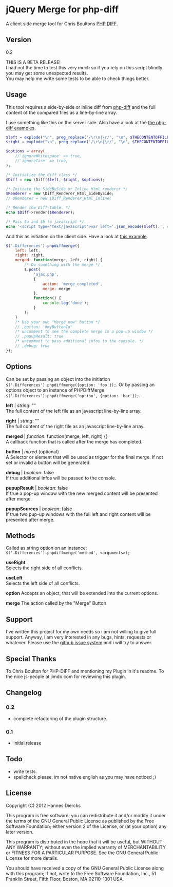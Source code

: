jQuery Merge for php-diff
=========================

A client side merge tool for Chris Boultons [PHP DIFF](https://github.com/chrisboulton/php-diff).


Version
-------

0.2

THIS IS A BETA RELEASE!  
I had not the time to test this very much so if you rely on this script blindly
you may get some unexpected results.  
You may help me write some tests to be able to check things better.


Usage
-----

This tool requires a side-by-side or inline diff from [php-diff](https://github.com/chrisboulton/php-diff)
and the full content of the compared files as a line-by-line array.

I use something like this on the server side.
Also have a look at the [the php-diff examples](https://github.com/chrisboulton/php-diff/tree/master/example).
```php
$left = explode("\n", preg_replace('/\r\n|\r/', "\n", $THECONTENTOFFILE_A));
$right = explode("\n", preg_replace('/\r\n|\r/', "\n", $THECONTENTOFFILE_B));

$options = array(
    //'ignoreWhitespace' => true,
    //'ignoreCase' => true,
);

/* Initialize the diff class */
$Diff = new \Diff($left, $right, $options);

/* Initiate the SideBySide or Inline Html renderer */
$Renderer = new \Diff_Renderer_Html_SideBySide;
// $Renderer = new \Diff_Renderer_Html_Inline;

/* Render the Diff-table. */
echo $Diff->render($Renderer);

/* Pass $a and $b to javascript */
echo '<script type="text/javascript">var left='.json_encode($left).', right='.json_encode($right).';'</script>
```

And this as initiation on the client side.
Have a look at [this example](http://xiphe.github.com/jQuery-Merge-for-php-diff/).
```javascript
$('.Differences').phpdiffmerge({
    left: left,
    right: right,
    merged: function(merge, left, right) {
    	/* Do something with the merge */
        $.post(
        	'ajax.php',
        	{
        		action: 'merge_completed',
        		merge: merge
        	},
        	function() {
        		console.log('done');
        	}
        );
    }
    /* Use your own "Merge now" button */
    // ,button: '#myButtonId'
    /* uncomment to see the complete merge in a pop-up window */
    // ,pupupResult: true
    /* uncomment to pass additional infos to the console. */
    // ,debug: true
});
```


Options
-------

Can be set by passing an object into the initiation `$('.Differences').phpdiffmerge({option: 'foo'});`.
Or by passing an options object to an instance of PHPDiffMerge `$('.Differences').phpdiffmerge('option', {option: 'bar'});`.

**left** | _string_: ""  
The full content of the left file as an javascript line-by-line array.

**right** | _string_: ""  
The full content of the right file as an javascript line-by-line array.

**merged** | _function_: function(merge, left, right) {}  
A callback function that is called after the merge has completed.

**button** | _mixed_ {optional}  
A Selector or element that will be used as trigger for the final merge.
If not set or invalid a button will be generated.

**debug** | _boolean_: false  
If true additional infos will be passed to the console.

**pupupResult** | _boolean_: false  
If true a pop-up window with the new merged content will be presented after merge.

**pupupSources** | _boolean_: false  
If true two pup-up windows with the full left and right content will be presented after merge.


Methods
-------

Called as string option on an instance: `$('.Differences').phpdiffmerge('method', <arguments>);`

**useRight**  
Selects the right side of all conflicts.

**useLeft**  
Selects the left side of all conflicts.

**option**
Accepts an object, that will be extended into the current options.

**merge**
The action called by the "Merge" Button 


Support
-------

I've written this project for my own needs so i am not willing to give
full support. Anyway, i am very interested in any bugs, hints, requests
or whatever. Please use the [github issue system](https://github.com/Xiphe/jQuery-Merge-for-php-diff/issues)
and i will try to answer.


Special Thanks
--------------

To Chris Boulton for PHP-DIFF and mentioning my Plugin in it's readme.
To the nice js-people at jimdo.com for reviewing this plugin.


Changelog
---------

### 0.2
+ complete refactoring of the plugin structure.

### 0.1
+ initial release


Todo
----

+ write tests.
+ spellcheck please, im not native english as you may have noticed ;)


License
-------

Copyright (C) 2012 Hannes Diercks

This program is free software; you can redistribute it and/or modify
it under the terms of the GNU General Public License as published by
the Free Software Foundation; either version 2 of the License, or
(at your option) any later version.

This program is distributed in the hope that it will be useful,
but WITHOUT ANY WARRANTY; without even the implied warranty of
MERCHANTABILITY or FITNESS FOR A PARTICULAR PURPOSE.  See the
GNU General Public License for more details.

You should have received a copy of the GNU General Public License along
with this program; if not, write to the Free Software Foundation, Inc.,
51 Franklin Street, Fifth Floor, Boston, MA 02110-1301 USA.